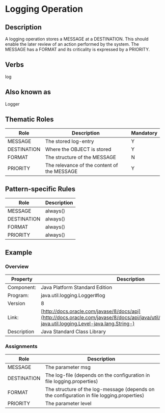 # Logging Operation 

## Description 
A logging operation stores a MESSAGE at a DESTINATION. This should enable the later review of an action performed by the system. The MESSAGE has a FORMAT and its criticality is expressed by a PRIORITY. 

## Verbs
log

## Also known as
Logger


## Thematic Roles

|  Role            | Description                                            |Mandatory
|------------------|--------------------------------------------------------|---------
|MESSAGE           | The stored log-entry                                   | Y
|DESTINATION       | Where the OBJECT is stored                             | Y
|FORMAT            | The structure of the MESSAGE                           | N
|PRIORITY          | The relevance of the content of the MESSAGE            | Y

## Pattern-specific Rules

|  Role            | Description                                            
|------------------|--------------------------------------------------------
|MESSAGE           | always()
|DESTINATION       | always()
|FORMAT            | always()
|PRIORITY          | always()

## Example

### Overview

| Property          | Description
|-------------------|--------------------------------------------------------
|Component:         | Java Platform Standard Edition
|Program:           | java.util.logging.Logger#log
|Version            | 8
|Link:              | [http://docs.oracle.com/javase/8/docs/api](http://docs.oracle.com/javase/8/docs/api/java/util/logging/Logger.html#log-java.util.logging.Level-java.lang.String-)
|Description        | Java Standard Class Library

### Assignments

|  Role             | Description                                            
|-------------------|--------------------------------------------------------
|MESSAGE            | The parameter msg
|DESTINATION        | The log-file (depends on the configuration in file logging.properties)
|FORMAT             | The structure of the log-message (depends on the configuration in file logging.properties)
|PRIORITY           | The parameter level
